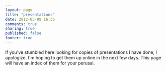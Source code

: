 ```yaml
---
layout: page
title: "presentations"
date: 2012-05-08 16:36
comments: true
sharing: true
published: false
footer: true
---
```

If you've stumbled here looking for copies of presentations I have done, I apologize.  I'm hoping to get them up online in the next few days.  This page will have an index of them for your perusal.
